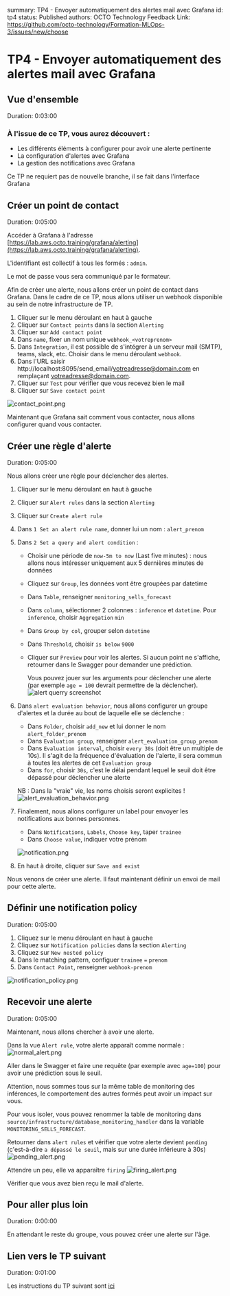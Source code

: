 summary: TP4 - Envoyer automatiquement des alertes mail avec Grafana
id: tp4
status: Published
authors: OCTO Technology
Feedback Link: https://github.com/octo-technology/Formation-MLOps-3/issues/new/choose

# TP4 - Envoyer automatiquement des alertes mail avec Grafana

## Vue d'ensemble

Duration: 0:03:00

### À l'issue de ce TP, vous aurez découvert :

- Les différents éléments à configurer pour avoir une alerte pertinente
- La configuration d'alertes avec Grafana
- La gestion des notifications avec Grafana

Ce TP ne requiert pas de nouvelle branche, il se fait dans l'interface Grafana

## Créer un point de contact

Duration: 0:05:00

Accéder à Grafana à l'adresse [https://lab.aws.octo.training/grafana/alerting](https://lab.aws.octo.training/grafana/alerting).

L'identifiant est collectif à tous les formés : `admin`.

Le mot de passe vous sera communiqué par le formateur.

Afin de créer une alerte, nous allons créer un point de contact dans Grafana.
Dans le cadre de ce TP, nous allons utiliser un webhook disponible au sein de notre infrastructure de TP.

1. Cliquer sur le menu déroulant en haut à gauche
2. Cliquer sur `Contact points` dans la section `Alerting`
3. Cliquer sur `Add contact point`
4. Dans `name`, fixer un nom unique `webhook_<votreprenom>`
5. Dans `Integration`, il est possible de s'intégrer à un serveur mail (SMTP), teams, slack, etc. Choisir dans le menu déroulant `webhook`.
6. Dans l'URL saisir http://localhost:8095/send_email/votreadresse@domain.com en remplaçant votreadresse@domain.com.
7. Cliquer sur `Test` pour vérifier que vous recevez bien le mail
8. Cliquer sur `Save contact point`

![contact_point.png](./images/tp4/contact_point.png)

Maintenant que Grafana sait comment vous contacter, nous allons configurer quand vous contacter.

## Créer une règle d'alerte

Duration: 0:05:00

Nous allons créer une règle pour déclencher des alertes.

1. Cliquer sur le menu déroulant en haut à gauche
2. Cliquer sur `Alert rules` dans la section `Alerting`
3. Cliquer sur `Create alert rule`
4. Dans `1 Set an alert rule name`, donner lui un nom : `alert_prenom`
5. Dans `2 Set a query and alert condition` :
    - Choisir une période de `now-5m to now` (Last five minutes) : nous allons nous intéresser uniquement aux 5 dernières
      minutes de données
    - Cliquez sur `Group`, les données vont être groupées par datetime
    - Dans `Table`, renseigner `monitoring_sells_forecast`
    - Dans `column`, sélectionner 2 colonnes : `inference` et `datetime`. Pour `inference`, choisir `Aggregation` `min`
    - Dans `Group by col`, grouper selon `datetime`
    - Dans `Threshold`, choisir `is below` `9000`
    - Cliquer sur `Preview` pour voir les alertes. Si aucun point ne s'affiche, retourner dans le Swagger pour demander une prédiction.

      Vous pouvez jouer sur les arguments pour déclencher une alerte (par exemple `age = 100` devrait permettre de la déclencher).
      ![alert querry screenshot](./images/tp4/alert_querry.png)
6. Dans `alert evaluation behavior`, nous allons configurer un groupe d'alertes et la durée au bout de laquelle elle se
   déclenche :
    - Dans `Folder`, choisir `add_new` et lui donner le nom `alert_folder_prenom`
    - Dans `Evaluation group`, renseigner `alert_evaluation_group_prenom`
    - Dans `Evaluation interval`, choisir `every 30s` (doit être un multiple de 10s). Il s'agit de la fréquence d'évaluation de l'alerte, il sera commun à toutes les alertes de cet `Evaluation group`
    - Dans `for`, choisir `30s`, c'est le délai pendant lequel le seuil doit être dépassé pour déclencher une alerte

   NB : Dans la "vraie" vie, les noms choisis seront explicites !
   ![alert_evaluation_behavior.png](./images/tp4/alert_evaluation_behavior.png)
7. Finalement, nous allons configurer un label pour envoyer les notifications aux bonnes personnes.
    - Dans `Notifications`, `Labels`, `Choose key`, taper `trainee`
    - Dans `Choose value`, indiquer votre prénom

   ![notification.png](./images/tp4/notification.png)
8. En haut à droite, cliquer sur `Save and exist`

Nous venons de créer une alerte. Il faut maintenant définir un envoi de mail pour cette alerte.

## Définir une notification policy

Duration: 0:05:00

1. Cliquez sur le menu déroulant en haut à gauche
2. Cliquez sur `Notification policies` dans la section `Alerting`
3. Cliquez sur `New nested policy`
4. Dans le matching pattern, configuer `trainee` `=` `prenom`
5. Dans `Contact Point`, renseigner `webhook-prenom`

![notification_policy.png](./images/tp4/notification_policy.png)

## Recevoir une alerte

Duration: 0:05:00

Maintenant, nous allons chercher à avoir une alerte.

Dans la vue `Alert rule`, votre alerte apparaît comme normale :
![normal_alert.png](./images/tp4/normal_alert.png)

Aller dans le Swagger et faire une requête (par exemple avec `age=100`) pour avoir une prédiction sous le seuil.

Attention, nous sommes tous sur la même table de monitoring des inférences, le comportement des autres formés peut avoir un impact sur vous.

Pour vous isoler, vous pouvez renommer la table de monitoring dans `source/infrastructure/database_monitoring_handler` dans la variable `MONITORING_SELLS_FORECAST`.

Retourner dans `alert rules` et vérifier que votre alerte devient `pending` (c'est-à-dire `a dépassé le seuil`, mais sur une durée inférieure à 30s)
![pending_alert.png](./images/tp4/pending_alert.png)

Attendre un peu, elle va apparaître `firing`
![firing_alert.png](./images/tp4/firing_alert.png)

Vérifier que vous avez bien reçu le mail d'alerte.

## Pour aller plus loin

Duration: 0:00:00

En attendant le reste du groupe, vous pouvez créer une alerte sur l'âge.

## Lien vers le TP suivant
Duration: 0:01:00

Les instructions du TP suivant sont [ici](https://octo-technology.github.io/Formation-MLOps-3/tp5#0)
